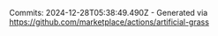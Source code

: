 Commits: 2024-12-28T05:38:49.490Z - Generated via https://github.com/marketplace/actions/artificial-grass
<br>
